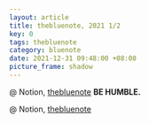 ```yaml
---
layout: article
title: thebluenote, 2021 1/2
key: 0
tags: thebluenote
category: bluenote
date: 2021-12-31 09:48:00 +08:00
picture_frame: shadow
---
```

@ Notion, [thebluenote](https://www.notion.so/thebluenote-f3235bd59a704b988ed83c862058ee88)
**BE HUMBLE.**
<!--more-->

@ Notion, [thebluenote](https://www.notion.so/thebluenote-f3235bd59a704b988ed83c862058ee88)
